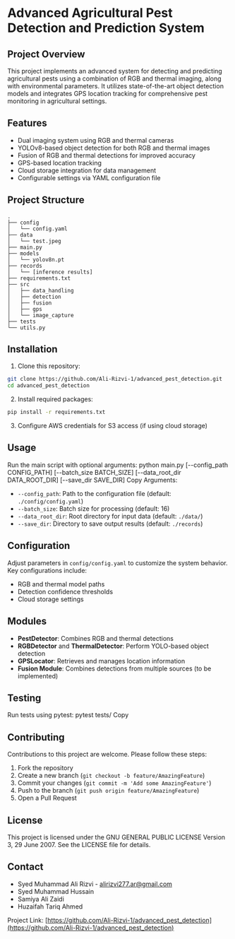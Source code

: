 # Advanced Agricultural Pest Detection and Prediction System

## Project Overview

This project implements an advanced system for detecting and predicting agricultural pests using a combination of RGB and thermal imaging, along with environmental parameters. It utilizes state-of-the-art object detection models and integrates GPS location tracking for comprehensive pest monitoring in agricultural settings.

## Features

- Dual imaging system using RGB and thermal cameras
- YOLOv8-based object detection for both RGB and thermal images
- Fusion of RGB and thermal detections for improved accuracy
- GPS-based location tracking
- Cloud storage integration for data management
- Configurable settings via YAML configuration file

## Project Structure

```
.
├── config
│   └── config.yaml
├── data
│   └── test.jpeg
├── main.py
├── models
│   └── yolov8n.pt
├── records
│   └── [inference results]
├── requirements.txt
├── src
│   ├── data_handling
│   ├── detection
│   ├── fusion
│   ├── gps
│   └── image_capture
├── tests
└── utils.py
```
## Installation

1. Clone this repository:
```bash
git clone https://github.com/Ali-Rizvi-1/advanced_pest_detection.git
cd advanced_pest_detection
```
2. Install required packages:
```bash
pip install -r requirements.txt
```
3. Configure AWS credentials for S3 access (if using cloud storage)

## Usage

Run the main script with optional arguments:
python main.py [--config_path CONFIG_PATH] [--batch_size BATCH_SIZE] [--data_root_dir DATA_ROOT_DIR] [--save_dir SAVE_DIR]
Copy
Arguments:
- `--config_path`: Path to the configuration file (default: `./config/config.yaml`)
- `--batch_size`: Batch size for processing (default: 16)
- `--data_root_dir`: Root directory for input data (default: `./data/`)
- `--save_dir`: Directory to save output results (default: `./records`)

## Configuration

Adjust parameters in `config/config.yaml` to customize the system behavior. Key configurations include:

- RGB and thermal model paths
- Detection confidence thresholds
- Cloud storage settings

## Modules

- **PestDetector**: Combines RGB and thermal detections
- **RGBDetector** and **ThermalDetector**: Perform YOLO-based object detection
- **GPSLocator**: Retrieves and manages location information
- **Fusion Module**: Combines detections from multiple sources (to be implemented)

## Testing

Run tests using pytest:
pytest tests/
Copy

## Contributing

Contributions to this project are welcome. Please follow these steps:

1. Fork the repository
2. Create a new branch (`git checkout -b feature/AmazingFeature`)
3. Commit your changes (`git commit -m 'Add some AmazingFeature'`)
4. Push to the branch (`git push origin feature/AmazingFeature`)
5. Open a Pull Request

## License

This project is licensed under the GNU GENERAL PUBLIC LICENSE Version 3, 29 June 2007. See the LICENSE file for details.

## Contact

- Syed Muhammad Ali Rizvi - alirizvi277.ar@gmail.com
- Syed Muhammad Hussain
- Samiya Ali Zaidi
- Huzaifah Tariq Ahmed

Project Link: [https://github.com/Ali-Rizvi-1/advanced_pest_detection](https://github.com/Ali-Rizvi-1/advanced_pest_detection)